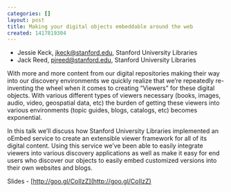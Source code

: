 ```yaml
---
categories: []
layout: post
title: Making your digital objects embeddable around the web
created: 1417819304
---
```

- Jessie Keck, jkeck@stanford.edu, Stanford University Libraries
- Jack Reed, pjreed@stanford.edu, Stanford University Libraries

With more and more content from our digital repositories making their
way into our discovery environments we quickly realize that we’re
repeatedly re-inventing the wheel when it comes to creating “Viewers”
for these digital objects. With various different types of viewers
necessary (books, images, audio, video, geospatial data, etc) the burden
of getting these viewers into various environments (topic guides, blogs,
catalogs, etc) becomes exponential.

In this talk we’ll discuss how Stanford University Libraries implemented
an oEmbed service to create an extensible viewer framework for all of
its digital content. Using this service we’ve been able to easily
integrate viewers into various discovery applications as well as make it
easy for end users who discover our objects to easily embed customized
versions into their own websites and blogs.

Slides - [http://goo.gl/CoIIzZ](http://goo.gl/CoIIzZ)

